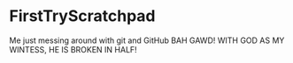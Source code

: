 # FirstTryScratchpad
Me just messing around with git and GitHub
BAH GAWD! WITH GOD AS MY WINTESS, HE IS BROKEN IN HALF!

